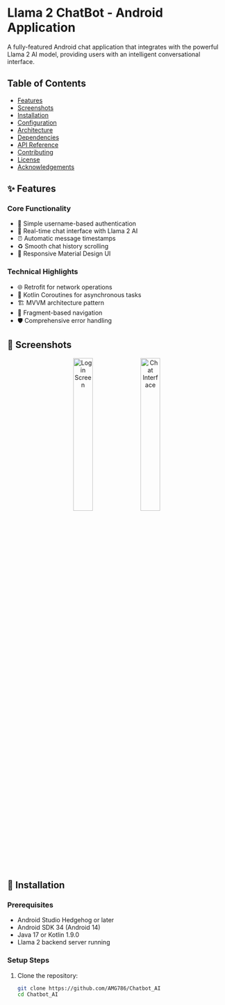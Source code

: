 # Llama 2 ChatBot - Android Application

A fully-featured Android chat application that integrates with the powerful Llama 2 AI model, providing users with an intelligent conversational interface.

## Table of Contents
- [Features](#-features)
- [Screenshots](#-screenshots)
- [Installation](#-installation)
- [Configuration](#-configuration)
- [Architecture](#-architecture)
- [Dependencies](#-dependencies)
- [API Reference](#-api-reference)
- [Contributing](#-contributing)
- [License](#-license)
- [Acknowledgements](#-acknowledgements)

## ✨ Features

### Core Functionality
- 🔐 Simple username-based authentication
- 💬 Real-time chat interface with Llama 2 AI
- ⏰ Automatic message timestamps
- ♻️ Smooth chat history scrolling
- 📱 Responsive Material Design UI

### Technical Highlights
- 🌐 Retrofit for network operations
- 🔄 Kotlin Coroutines for asynchronous tasks
- 🏗️ MVVM architecture pattern
- 🧩 Fragment-based navigation
- 🛡️ Comprehensive error handling

## 📸 Screenshots

<div align="center">
  <img src="https://github.com/user-attachments/assets/e0bd483f-915f-4670-aed7-b628b2f004bc" width="30%" alt="Login Screen">
  <img src="https://github.com/user-attachments/assets/1e6352bb-0b8c-43bb-b470-bef3a66942ff" width="30%" alt="Chat Interface"> 
</div>

## 🚀 Installation

### Prerequisites
- Android Studio Hedgehog or later
- Android SDK 34 (Android 14)
- Java 17 or Kotlin 1.9.0
- Llama 2 backend server running

### Setup Steps
1. Clone the repository:
   ```bash
   git clone https://github.com/AMG786/Chatbot_AI
   cd Chatbot_AI
